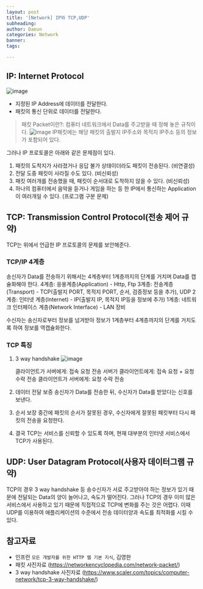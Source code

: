 ```yaml
---
layout: post
title: '[Network] IP와 TCP,UDP'
subheading: 
author: Daeun
categories: Network
banner:
tags: 

---
```


## IP: Internet Protocol
![image](https://github.com/Splanky0314/splanky0314.github.io/assets/79370538/8744955c-8882-4f23-85a9-008d3d6b36fe)
- 지정된 IP Address에 데이터를 전달한다.
- 패킷의 통신 단위로 데이터를 전달한다.

> 패킷 Packet이란?: 컴퓨터 네트워크에서 Data를 주고받을 때 정해 놓은 규칙이다.
![image](https://github.com/Splanky0314/splanky0314.github.io/assets/79370538/ee1bfa89-6608-45e3-8fb2-04d126b925b4)
IP패킷에는 해당 패킷의 출발지 IP주소와 목적지 IP주소 등의 정보가 포함되어 있다.

그러나 IP 프로토콜은 아래와 같은 문제점이 있다.
1. 패킷의 도착지가 사라졌거나 응답 불가 상태이더라도 패킷이 전송된다. (비연결성)
2. 전달 도중 패킷이 사라질 수도 있다. (비신뢰성)
3. 패킷 여러개를 전송했을 때, 패킷이 순서대로 도착하지 않을 수 있다. (비신뢰성)
4. 하나의 컴퓨터에서 음악을 듣거나 게임을 하는 등 한 IP에서 통신하는 Application이 여러개일 수 있다. (프로그램 구분 문제)

## TCP: Transmission Control Protocol(전송 제어 규약)
TCP는 위에서 언급한 IP 프로토콜의 문제를 보안해준다.

### TCP/IP 4계층
송신자가 Data를 전송하기 위해서는 4계층부터 1계층까지의 단계를 거치며 Data를 캡슐화해야 한다.
4계층: 응용계층(Application)                            - Http, Ftp
3계층: 전송계층(Transport)                              - TCP(출발지 PORT, 목적지 PORT, 순서, 검증정보 등을 추가), UDP
2계층: 인터넷 계층(Internet)                            - IP(출발지 IP, 목적지 IP등을 정보에 추가)
1계층: 네트워크 인터페이스 계층(Network Interface)      - LAN 장비 

수신자는 송신자로부터 정보를 넘겨받아 정보가 1계층부터 4계층까지의 단계를 거치도록 하여 정보를 역캡슐화한다.

### TCP 특징
1. 3 way handshake
    ![image](https://github.com/Splanky0314/splanky0314.github.io/assets/79370538/e8daaabc-6e1c-4d5b-973f-488f0abe8967)

   클라이언트가 서버에게: 접속 요청 전송
   서버가 클라이언트에게: 접속 요청 + 요청 수락 전송
   클라이언트가 서버에게: 요청 수락 전송

3. 데이터 전달 보증
   송신자가 Data를 전송한 뒤, 수신자가 Data를 받았다는 신호를 보낸다.

4. 순서 보장
   중간에 패킷의 순서가 잘못된 경우, 수신자에게 잘못된 패킷부터 다시 패킷의 전송을 요청한다.

5. 결국 TCP는 서비스를 신뢰할 수 있도록 하며, 현재 대부분의 인터넷 서비스에서 TCP가 사용된다.

## UDP: User Datagram Protocol(사용자 데이터그램 규약)
TCP의 경우 3 way handshake 등 송수신자가 서로 주고받아야 하는 정보가 있기 때문에 전달되는 Data의 양이 늘어나고, 속도가 떨어진다. 그러나 TCP의 경우 이미 많은 서비스에서 사용하고 있기 때문에 직접적으로 TCP에 변화를 주는 것은 어렵다. 이때 UDP를 이용하여 애플리케이션의 수준에서 전송 데이터양과 속도를 최적화를 시킬 수 있다.

## 참고자료
- 인프런 `모든 개발자를 위한 HTTP 웹 기본 지식`, 김영한
- 패킷 사진자료 (https://networkencyclopedia.com/network-packet/)
- 3 way handshake 사진자료 (https://www.scaler.com/topics/computer-network/tcp-3-way-handshake/)